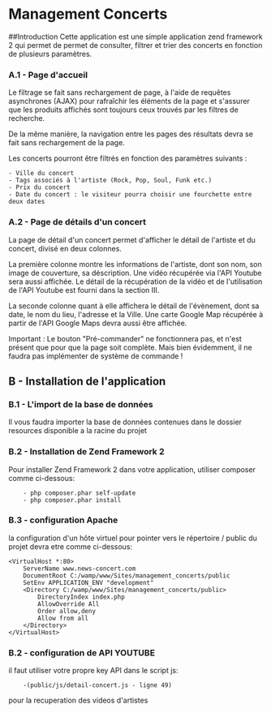 # Management Concerts

##Introduction
Cette application est une simple application zend framework 2 qui permet de
permet de consulter, filtrer et trier des concerts en fonction de plusieurs 
paramètres.

### A.1 - Page d'accueil

Le filtrage se fait sans rechargement de page, à l'aide de requêtes
asynchrones (AJAX) pour rafraîchir les éléments de la page et s'assurer que les
produits affichés sont toujours ceux trouvés par les filtres de recherche.

De la même manière, la navigation entre les pages des résultats devra se fait
sans rechargement de la page.

Les concerts pourront être filtrés en fonction des paramètres suivants :

    - Ville du concert
    - Tags associés à l'artiste (Rock, Pop, Soul, Funk etc.)
    - Prix du concert
    - Date du concert : le visiteur pourra choisir une fourchette entre deux dates

### A.2 - Page de détails d'un concert

La page de détail d'un concert permet d'afficher le détail de l'artiste et du
concert, divisé en deux colonnes.

La première colonne montre les informations de l'artiste, dont son nom, son
image de couverture, sa déscription.
Une vidéo récupérée via l'API Youtube sera aussi affichée.
Le détail de la récupération de la vidéo et de l'utilisation de l'API Youtube
est fourni dans la section III.

La seconde colonne quant à elle affichera le détail de l'évènement, dont sa
date, le nom du lieu, l'adresse et la Ville.
Une carte Google Map récupérée à partir de l'API Google Maps devra aussi être
affichée.

Important : Le bouton "Pré-commander" ne fonctionnera pas, et n'est présent que
pour que la page soit complète. Mais bien évidemment, il ne faudra pas
implémenter de système de commande !

## B - Installation de l'application

### B.1 - L'import de la base de données

Il vous faudra importer la base de données contenues dans le dossier resources
disponible a la racine du projet

### B.2 - Installation de Zend Framework 2

Pour installer Zend Framework 2 dans votre application, utiliser composer comme
ci-dessous:

        - php composer.phar self-update
        - php composer.phar install

### B.3 - configuration Apache

la configuration d'un hôte virtuel pour pointer vers le répertoire / public
du projet devra etre comme ci-dessous:

    <VirtualHost *:80>
        ServerName www.news-concert.com
        DocumentRoot C:/wamp/www/Sites/management_concerts/public
        SetEnv APPLICATION_ENV "development"
        <Directory C:/wamp/www/Sites/management_concerts/public>
            DirectoryIndex index.php
            AllowOverride All
            Order allow,deny
            Allow from all
        </Directory>
    </VirtualHost>

### B.2 - configuration de API YOUTUBE

il faut utiliser votre propre key API dans le script js:

        -(public/js/detail-concert.js - ligne 49)
        
pour la recuperation des videos d'artistes



